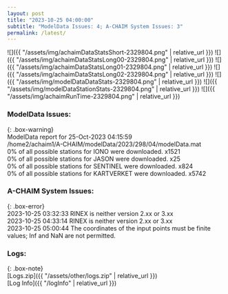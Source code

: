 ```yaml
---
layout: post
title: "2023-10-25 04:00:00"
subtitle: "ModelData Issues: 4; A-CHAIM System Issues: 3"
permalink: /latest/
---
```


![]({{ "/assets/img/achaimDataStatsShort-2329804.png" | relative_url }})
![]({{ "/assets/img/achaimDataStatsLong00-2329804.png" | relative_url }})
![]({{ "/assets/img/achaimDataStatsLong01-2329804.png" | relative_url }})
![]({{ "/assets/img/achaimDataStatsLong02-2329804.png" | relative_url }})
![]({{ "/assets/img/modelDataDataStats-2329804.png" | relative_url }})
![]({{ "/assets/img/modelDataStationStats-2329804.png" | relative_url }})
![]({{ "/assets/img/achaimRunTime-2329804.png" | relative_url }})


### ModelData Issues:  
  
{: .box-warning}  
 ModelData report for 25-Oct-2023 04:15:59   
 /home2/achaim1/A-CHAIM/modelData/2023/298/04/modelData.mat   
 0% of all possible stations for IONO were downloaded. x1521   
 0% of all possible stations for JASON were downloaded. x25   
 0% of all possible stations for SENTINEL were downloaded. x824   
 0% of all possible stations for KARTVERKET were downloaded. x5742   
  
### A-CHAIM System Issues:  
  
{: .box-error}  
2023-10-25 03:32:33 RINEX is neither version 2.xx or 3.xx  
2023-10-25 04:33:14 RINEX is neither version 2.xx or 3.xx  
2023-10-25 05:00:44 The coordinates of the input points must be finite values; Inf and NaN are not permitted.  

### Logs:  
  
{: .box-note}  
[Logs.zip]({{ "/assets/other/logs.zip" | relative_url }})  
[Log Info]({{ "/logInfo" | relative_url }})  
